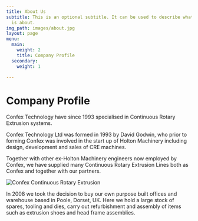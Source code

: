 ```yaml
---
title: About Us
subtitle: This is an optional subtitle. It can be used to describe what this page
  is about.
img_path: images/about.jpg
layout: page
menu:
  main:
    weight: 2
    title: Company Profile
  secondary:
    weight: 1

---
```

# Company Profile

Confex Technology have since 1993 specialised in Continuous Rotary Extrusion systems.

Confex Technology Ltd was formed in 1993 by David Godwin, who prior to forming Confex was involved in the start up of Holton Machinery including design, development and sales of CRE machines.

Together with other ex-Holton Machinery engineers now employed by Confex, we have supplied many Continuous Rotary Extrusion Lines both as Confex and together with our partners.

![Confex Continuous Rotary Extrusion](http://www.confexuk.com/images/confex-company.jpg)

In 2008 we took the decision to buy our own purpose built offices and warehouse based in Poole, Dorset, UK. Here we hold a large stock of spares, tooling and dies, carry out refurbishment and assembly of items such as extrusion shoes and head frame assemblies.
